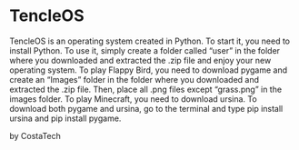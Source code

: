 # TencleOS
TencleOS is an operating system created in Python. 
To start it, you need to install Python.
To use it, simply create a folder called “user” in the folder where you downloaded and extracted the .zip file and enjoy your new operating system.
To play Flappy Bird, you need to download pygame and create an “Images” folder in the folder where you downloaded and extracted the .zip file.
Then, place all .png files except “grass.png” in the images folder.
To play Minecraft, you need to download ursina. 
To download both pygame and ursina, go to the terminal and type pip install ursina and pip install pygame.


by CostaTech
